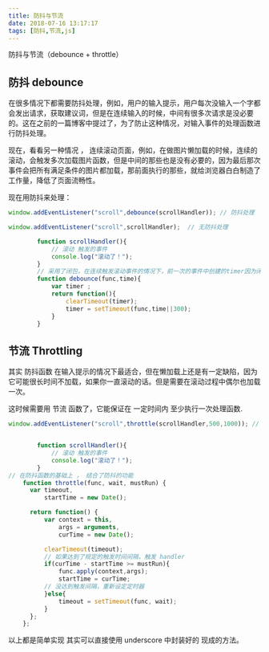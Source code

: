 ```yaml
---
title: 防抖与节流
date: 2018-07-16 13:17:17
tags: [防抖,节流,js]
---
```


防抖与节流（debounce + throttle）

<!-- more -->
## 防抖 debounce

在很多情况下都需要防抖处理，例如，用户的输入提示，用户每次没输入一个字都会发出请求，获取建议词，但是在连续输入的时候，中间有很多次请求是没必要的。这在之前的一篇博客中提过了，为了防止这种情况，对输入事件的处理函数进行防抖处理。

现在，看看另一种情况 ， 连续滚动页面，例如，在做图片懒加载的时候，连续的滚动，会触发多次加载图片函数，但是中间的那些也是没有必要的，因为最后那次事件会把所有满足条件的图片都加载，那前面执行的那些，就给浏览器白白制造了工作量，降低了页面流畅性。

现在用防抖来处理：

```js
window.addEventListener("scroll",debounce(scrollHandler)); // 防抖处理

window.addEventListener("scroll",scrollHandler);  // 无防抖处理

		function scrollHandler(){
			// 滚动 触发的事件
			console.log("滚动了！");
		}
		// 采用了闭包，在连续触发滚动事件的情况下，前一次的事件中创建的timer因为闭包会被保留，下一次的事件如果离上一次小于300ms就会删除timer，这样一来上一次事件就不会执行func，因为timer已经被清除了，以此类推，只有最后一个才会执行handler方法。
		function debounce(func,time){
			var timer ;
			return function(){
				clearTimeout(timer);
				timer = setTimeout(func,time||300);
			}
		}

```


## 节流  Throttling

其实 防抖函数 在输入提示的情况下最适合，但在懒加载上还是有一定缺陷，因为它可能很长时间不加载，如果你一直滚动的话。但是需要在滚动过程中偶尔也加载一次。

这时候需要用 节流 函数了，它能保证在 一定时间内 至少执行一次处理函数.

```js
window.addEventListener("scroll",throttle(scrollHandler,500,1000)); // 防抖处理


		function scrollHandler(){
			// 滚动 触发的事件
			console.log("滚动了！");
		}
// 在防抖函数的基础上 ， 结合了防抖的功能
    function throttle(func, wait, mustRun) {
      var timeout,
          startTime = new Date();

      return function() {
          var context = this,
              args = arguments,
              curTime = new Date();

          clearTimeout(timeout);
          // 如果达到了规定的触发时间间隔，触发 handler
          if(curTime - startTime >= mustRun){
              func.apply(context,args);
              startTime = curTime;
          // 没达到触发间隔，重新设定定时器
          }else{
              timeout = setTimeout(func, wait);
          }
      };
    };
```

以上都是简单实现 其实可以直接使用 underscore 中封装好的 现成的方法。
